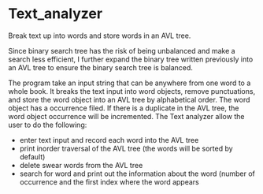 # Text_analyzer
Break text up into words and store words in an AVL tree.

Since binary search tree has the risk of being unbalanced and make a search less efficient, I further expand the binary tree written previously into an AVL tree to ensure the binary search tree is balanced.

The program take an input string that can be anywhere from one word to a whole book.
It breaks the text input into word objects, remove punctuations, and store the word object into an AVL tree by alphabetical order.
The word object has a occurrence filed. If there is a duplicate in the AVL tree, the word object occurrence will be incremented.
The Text analyzer allow the user to do the following:
- enter text input and record each word into the AVL tree
- print inorder traversal of the AVL tree (the words will be sorted by default)
- delete swear words from the AVL tree
- search for word and print out the information about the word (number of occurrence and the first index where the word appears

